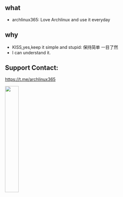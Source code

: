 ## what 

* archlinux365: Love Archlinux and use it everyday

## why

* KISS,yes,keep it simple and stupid: 保持简单 一目了然
* I can understand it.

## Support Contact:

 https://t.me/archlinux365
 
 <img src=https://user-images.githubusercontent.com/1329093/200988975-33a27396-74fa-44ed-9c16-e028e529d729.png width=30% />

